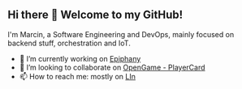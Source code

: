 ## Hi there 👋 Welcome to my GitHub!

I'm Marcin, a Software Engineering and DevOps, mainly focused on backend stuff, orchestration and IoT.

- 🔭 I’m currently working on [Epiphany](https://github.com/epiphany-platform/epiphany)
- 👯 I’m looking to collaborate on [OpenGame - PlayerCard](https://github.com/pyrkamarcin/PlayerCard)
- 📫 How to reach me: mostly on [LIn](https://www.linkedin.com/in/marcin-pyrka/)
